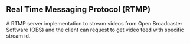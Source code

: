 ## Real Time Messaging Protocol (RTMP)

A RTMP server implementation to stream videos from Open Broadcaster Software (OBS) 
and the client can request to get video feed with specific stream id.
